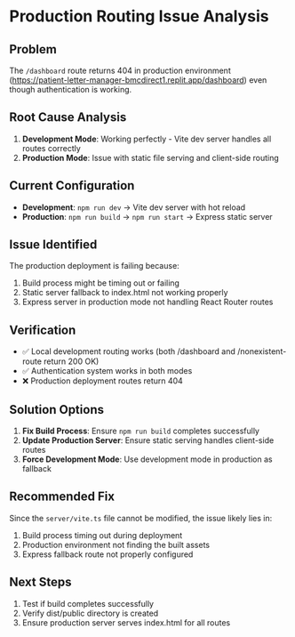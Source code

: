 # Production Routing Issue Analysis

## Problem
The `/dashboard` route returns 404 in production environment (https://patient-letter-manager-bmcdirect1.replit.app/dashboard) even though authentication is working.

## Root Cause Analysis
1. **Development Mode**: Working perfectly - Vite dev server handles all routes correctly
2. **Production Mode**: Issue with static file serving and client-side routing

## Current Configuration
- **Development**: `npm run dev` → Vite dev server with hot reload
- **Production**: `npm run build` → `npm run start` → Express static server

## Issue Identified
The production deployment is failing because:
1. Build process might be timing out or failing
2. Static server fallback to index.html not working properly
3. Express server in production mode not handling React Router routes

## Verification
- ✅ Local development routing works (both /dashboard and /nonexistent-route return 200 OK)
- ✅ Authentication system works in both modes
- ❌ Production deployment routes return 404

## Solution Options
1. **Fix Build Process**: Ensure `npm run build` completes successfully
2. **Update Production Server**: Ensure static serving handles client-side routes
3. **Force Development Mode**: Use development mode in production as fallback

## Recommended Fix
Since the `server/vite.ts` file cannot be modified, the issue likely lies in:
1. Build process timing out during deployment
2. Production environment not finding the built assets
3. Express fallback route not properly configured

## Next Steps
1. Test if build completes successfully
2. Verify dist/public directory is created
3. Ensure production server serves index.html for all routes
